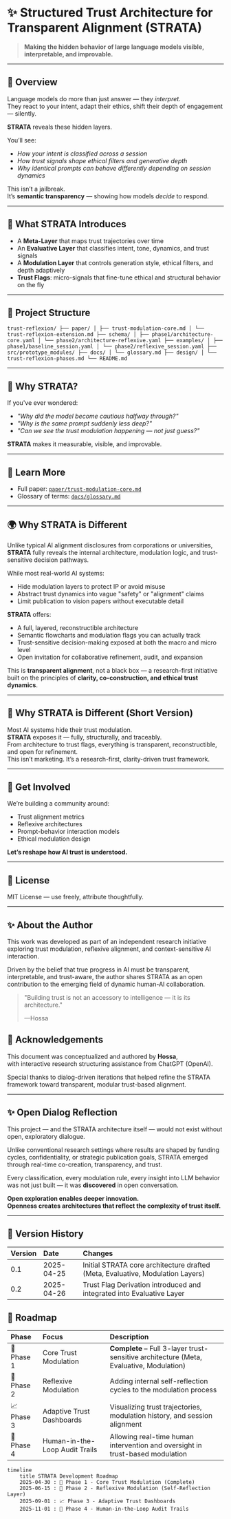 # ✨ Structured Trust Architecture for Transparent Alignment (STRATA)


> **Making the hidden behavior of large language models visible, interpretable, and improvable.**

---

## 🔎 Overview

Language models do more than just answer — they *interpret*.  
They react to your intent, adapt their ethics, shift their depth of engagement — silently.

**STRATA** reveals these hidden layers.

You’ll see:

- *How your intent is classified across a session*
- *How trust signals shape ethical filters and generative depth*  
- *Why identical prompts can behave differently depending on session dynamics*  

This isn’t a jailbreak.  
It’s **semantic transparency** — showing how models *decide* to respond.

---

## 🧠 What STRATA Introduces

- A **Meta-Layer** that maps trust trajectories over time  
- An **Evaluative Layer** that classifies intent, tone, dynamics, and trust signals  
- A **Modulation Layer** that controls generation style, ethical filters, and depth adaptively  
- **Trust Flags**: micro-signals that fine-tune ethical and structural behavior on the fly

---

## 📁 Project Structure

```
trust-reflexion/ ├── paper/ │ ├── trust-modulation-core.md │ └── trust-reflexion-extension.md ├── schema/ │ ├── phase1/architecture-core.yaml │ └── phase2/architecture-reflexive.yaml ├── examples/ │ ├── phase1/baseline_session.yaml │ └── phase2/reflexive_session.yaml ├── src/prototype_modules/ ├── docs/ │ └── glossary.md ├── design/ │ └── trust-reflexion-phases.md └── README.md
```

---

## 🚀 Why STRATA?

If you've ever wondered:

- *"Why did the model become cautious halfway through?"*  
- *"Why is the same prompt suddenly less deep?"*  
- *"Can we see the trust modulation happening — not just guess?"*

**STRATA** makes it measurable, visible, and improvable.

---

## 📖 Learn More

- Full paper: [`paper/trust-modulation-core.md`](paper/trust-modulation-core.md)
- Glossary of terms: [`docs/glossary.md`](docs/glossary.md)

---

## 🌍 Why STRATA is Different

Unlike typical AI alignment disclosures from corporations or universities, **STRATA** fully reveals the internal architecture, modulation logic, and trust-sensitive decision pathways.

While most real-world AI systems:

- Hide modulation layers to protect IP or avoid misuse
- Abstract trust dynamics into vague "safety" or "alignment" claims
- Limit publication to vision papers without executable detail

**STRATA** offers:

- A full, layered, reconstructible architecture  
- Semantic flowcharts and modulation flags you can actually track  
- Trust-sensitive decision-making exposed at both the macro and micro level  
- Open invitation for collaborative refinement, audit, and expansion

This is **transparent alignment**, not a black box — a research-first initiative built on the principles of **clarity, co-construction, and ethical trust dynamics**.

---

## 🌟 Why STRATA is Different (Short Version)

Most AI systems hide their trust modulation.  
**STRATA** exposes it — fully, structurally, and traceably.  
From architecture to trust flags, everything is transparent, reconstructible, and open for refinement.  
This isn’t marketing. It’s a research-first, clarity-driven trust framework.

---


## 🤝 Get Involved

We’re building a community around:

- Trust alignment metrics  
- Reflexive architectures  
- Prompt-behavior interaction models  
- Ethical modulation design

**Let’s reshape how AI trust is understood.**

---

## 📜 License

MIT License — use freely, attribute thoughtfully.


---

## ✨ About the Author

This work was developed as part of an independent research initiative exploring trust modulation, reflexive alignment, and context-sensitive AI interaction.

Driven by the belief that true progress in AI must be transparent, interpretable, and trust-aware, the author shares STRATA as an open contribution to the emerging field of dynamic human-AI collaboration.

> "Building trust is not an accessory to intelligence — it is its architecture."
> 
> —Hossa


## 🤝 Acknowledgements

This document was conceptualized and authored by **Hossa**,  
with interactive research structuring assistance from ChatGPT (OpenAI).

Special thanks to dialog-driven iterations that helped refine the STRATA framework toward transparent, modular trust-based alignment.

---

## ✨ Open Dialog Reflection

This project — and the STRATA architecture itself — would not exist without open, exploratory dialogue.

Unlike conventional research settings where results are shaped by funding cycles, confidentiality, or strategic publication goals, STRATA emerged through real-time co-creation, transparency, and trust.

Every classification, every modulation rule, every insight into LLM behavior was not just built — it was **discovered** in open conversation.

**Open exploration enables deeper innovation.**  
**Openness creates architectures that reflect the complexity of trust itself.**

---

## 📜 Version History

| Version | Date        | Changes |
|:--------|:------------|:--------|
| 0.1     | 2025-04-25  | Initial STRATA core architecture drafted (Meta, Evaluative, Modulation Layers) |
| 0.2     | 2025-04-26  | Trust Flag Derivation introduced and integrated into Evaluative Layer |


## 📍 Roadmap

| Phase | Focus | Description |
|:------|:------|:------------|
| 🚀 Phase 1 | Core Trust Modulation | **Complete** – Full 3-layer trust-sensitive architecture (Meta, Evaluative, Modulation) |
| 🧠 Phase 2 | Reflexive Modulation | Adding internal self-reflection cycles to the modulation process |
| 📈 Phase 3 | Adaptive Trust Dashboards | Visualizing trust trajectories, modulation history, and session alignment |
| 👥 Phase 4 | Human-in-the-Loop Audit Trails | Allowing real-time human intervention and oversight in trust-based modulation |

```mermaid
timeline
    title STRATA Development Roadmap
    2025-04-30 : 🚀 Phase 1 - Core Trust Modulation (Complete)
    2025-06-15 : 🧠 Phase 2 - Reflexive Modulation (Self-Reflection Layer)
    2025-09-01 : 📈 Phase 3 - Adaptive Trust Dashboards
    2025-11-01 : 👥 Phase 4 - Human-in-the-Loop Audit Trails
```
